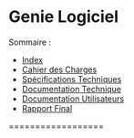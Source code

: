 Genie Logiciel
=================

Sommaire :
  - [Index](README.md)
  - [Cahier des Charges](doc/CDC.md)
  - [Spécifications Techniques](doc/SpeTech.md)
  - [Documentation Technique](doc/DocTech.md)
  - [Documentation Utilisateurs](doc/DocUser.md)
  - [Rapport Final](doc/Rapport.md)

==================
